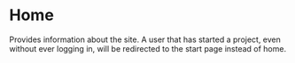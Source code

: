 # Home

Provides information about the site. A user that has started a project, even without ever logging in, will be redirected to the start page instead of home.
